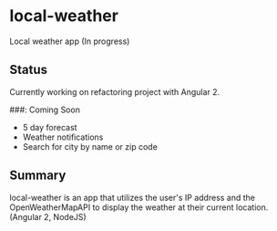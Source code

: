# local-weather
Local weather app (In progress)

## Status 
Currently working on refactoring project with Angular 2. 

###: Coming Soon
* 5 day forecast
* Weather notifications
* Search for city by name or zip code

## Summary
local-weather is an app that utilizes the user's IP address and the OpenWeatherMapAPI to display the weather at their current location. (Angular 2, NodeJS)

